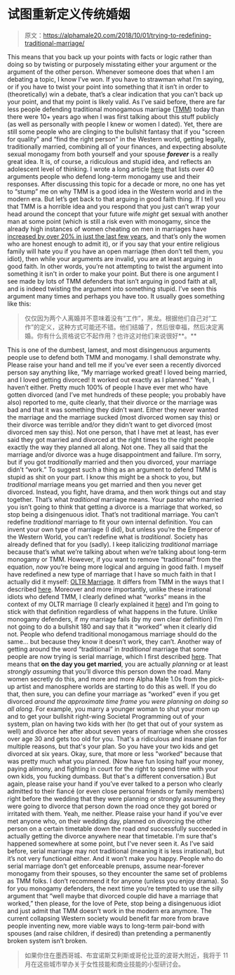 # 试图重新定义传统婚姻

> 原文：<https://alphamale20.com/2018/10/01/trying-to-redefining-traditional-marriage/>

This means that you back up your points with facts or logic rather than doing so by twisting or purposely misstating either your argument or the argument of the other person.
Whenever someone does that when I am debating a topic, I know I’ve won. If you have to strawman what I’m saying, or if you have to twist your point into something that it isn’t in order to (theoretically) win a debate, that’s a clear indication that you can’t back up your point, and that my point is likely valid.
As I’ve said before, there are far less people defending traditional monogamous marriage ([TMM](https://blackdragonblog.com/glossary/#TMM)) today than there were 10+ years ago when I was first talking about this stuff publicly (as well as personally with people I knew or women I dated).
Yet, there are still some people who are clinging to the bullshit fantasy that if you "screen for quality" and “find the right person" in the Western world, getting legally, traditionally married, combining all of your finances, and expecting absolute sexual monogamy from both yourself and your spouse ***forever*** is a really great idea.
It is, of course, a ridiculous and stupid idea, and reflects an adolescent level of thinking. I wrote a long article [here](https://blackdragonblog.com/2014/01/12/objections-non-monogamy/) that lists over 40 arguments people who defend long-term monogamy use and their responses. After discussing this topic for a decade or more, no one has yet to “stump” me on why TMM is a good idea in the Western world and in the modern era.
But let’s get back to that arguing in good faith thing. If I tell you that TMM is a horrible idea and you respond that you just can’t wrap your head around the concept that your future wife *might* get sexual with another man at some point (which is still a risk even with monogamy, since the already high instances of women cheating on men in marriages have [increased by over 20% in just the last few years](https://blackdragonblog.com/2016/08/15/often-people-cheat-real-stats/), and that’s only the women who are honest enough to admit it), or if you say that your entire religious family will hate you if you have an open marriage (then don’t tell them, you idiot), then while your arguments are invalid, you are at least arguing in good faith. In other words, you’re not attempting to twist the argument into something it isn't in order to make your point.
But there is one argument I see made by lots of TMM defenders that isn’t arguing in good faith at all, and is indeed twisting the argument into something stupid.
I’ve seen this argument many times and perhaps you have too. It usually goes something like this:

> 仅仅因为两个人离婚并不意味着没有“工作”，黑龙。根据他们自己对“工作”的定义，这种方式可能还不错。他们结婚了，然后很幸福，然后决定离婚。你有什么资格说它不起作用？也许这对他们来说很好**。**

This is one of the dumbest, lamest, and most disingenuous arguments people use to defend both TMM and monogamy. I shall demonstrate why.
Please raise your hand and tell me if you’ve ever seen a recently divorced person say anything like, “My marriage worked great! I loved being married, and I loved getting divorced! It worked out exactly as I planned.”
Yeah, I haven’t either. Pretty much 100% of people I have ever met who have gotten divorced (and I’ve met hundreds of these people; you probably have also) reported to me, quite clearly, that their divorce or the marriage was bad and that it was something they didn’t want. Either they never wanted the marriage and the marriage sucked (most divorced women say this) or their divorce was terrible and/or they didn’t want to get divorced (most divorced men say this).
Not one person, that I have met at least, has ever said they got married and divorced at the right times to the right people exactly the way they planned all along. Not one. They all said that the marriage and/or divorce was a huge disappointment and failure.
I’m sorry, but if you got *traditionally* married and then you divorced, your marriage didn’t “work.” To suggest such a thing as an argument to defend TMM is stupid as shit on your part.
I know this might be a shock to you, but *traditional* marriage means you get married and then you never get divorced. Instead, you fight, have drama, and then work things out and stay together. That’s what *traditional* marriage means. Your pastor who married you isn’t going to think that getting a divorce is a marriage that worked, so stop being a disingenuous idiot. That’s not traditional marriage.
You can’t redefine *traditional* marriage to fit your own internal definition. You can invent your own type of marriage (I did), but unless you’re the Emperor of the Western World, you can’t redefine what is *traditional*. Society has already defined that for you (sadly).
I keep italicizing *traditional* marriage because that’s what we’re talking about when we’re talking about long-term monogamy or TMM. However, if you want to remove “traditional” from the equation, *now* you’re being more logical and arguing in good faith.
I myself have redefined a new type of marriage that I have so much faith in that I actually did it myself: [OLTR Marriage](https://blackdragonblog.com/glossary/#OLTR_marriage). It differs from TMM in the ways that I described [here](https://blackdragonblog.com/2018/08/06/the-difference-between-oltr-marriage-and-traditional-marriage/). Moreover and more importantly, unlike these irrational idiots who defend TMM, I clearly defined what “works” means in the context of my OLTR marriage (I clearly explained it [here](https://blackdragonblog.com/2018/01/15/objectives-expectations-live-oltr/)) and I’m going to stick with that definition regardless of what happens in the future.
Unlike monogamy defenders, if my marriage fails (by my own clear definition) I’m not going to do a bullshit 180 and say that it “worked” when it clearly did not. People who defend traditional monogamous marriage should do the same… but because they know it doesn’t work, they can’t.
Another way of getting around the word “traditional” in *traditional* marriage that some people are now trying is serial marriage, which I first described [here](https://blackdragonblog.com/2014/08/10/serial-monogamy-marriage/). That means that **on the day you get married**, you are actually *planning* or at least *strongly assuming* that you’ll divorce this person down the road. Many women secretly do this, and more and more Alpha Male 1.0s from the pick-up artist and manosphere worlds are starting to do this as well.
If you do that, then sure, you can define your marriage as “worked” even if you get divorced *around the approximate time frame you were planning on doing so all along*. For example, you marry a younger woman to shut your mom up and to get your bullshit right-wing Societal Programming out of your system, plan on having two kids with her (to get that out of your system as well) and divorce her after about seven years of marriage when she crosses over age 30 and gets too old for you. That's a ridiculous and insane plan for multiple reasons, but that's your plan.
So you have your two kids and get divorced at six years. Okay, sure, that more or less "worked" because that was pretty much what you planned. (Now have fun losing half your money, paying alimony, and fighting in court for the right to spend time with your own kids, you fucking dumbass. But that's a different conversation.)
But again, please raise your hand if you’ve ever talked to a person who clearly admitted to their fiancé (or even close personal friends or family members) right before the wedding that they were planning or strongly assuming they were going to divorce that person down the road once they got bored or irritated with them.
Yeah, me neither.
Please raise your hand if you've ever met anyone who, on their wedding day, planned on divorcing the other person on a certain timetable down the road *and* successfully succeeded in actually getting the divorce anywhere near that timetable.
I'm sure that's happened somewhere at some point, but I've never seen it.
As I’ve said before, serial marriage may not traditional (meaning it is less irrational), but it’s not very functional either. And it won’t make you happy. People who do serial marriage don’t get enforceable prenups, assume near-forever monogamy from their spouses, so they encounter the same set of problems as TMM folks. I don’t recommend it for anyone (unless you enjoy drama).
So for you monogamy defenders, the next time you’re tempted to use the silly argument that “well maybe that divorced couple did have a marriage that worked,” then please, for the love of Pete, stop being a disingenuous idiot and just admit that TMM doesn’t work in the modern era anymore.
The current collapsing Western society would benefit far more from brave people inventing new, more viable ways to long-term pair-bond with spouses (and raise children, if desired) than pretending a permanently broken system isn’t broken.

> 如果你住在墨西哥城、布宜诺斯艾利斯或哥伦比亚的波哥大附近，我将于 11 月在这些城市举办关于女性技能和商业技能的小型研讨会。